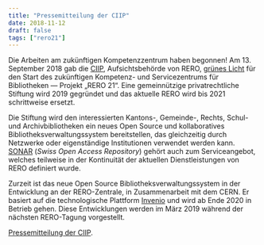 ```yaml
---
title: "Pressemitteilung der CIIP"
date: 2018-11-12
draft: false
tags: ["rero21"]
---
```


Die Arbeiten am zukünftigen Kompetenzzentrum haben begonnen! Am 13. September 2018 gab die [CIIP](http://www.ciip.ch/ "CIIP Webseite"), Aufsichtsbehörde von RERO, [grünes Licht](https://www2000.rero.ch/pdfview.php?section=communique&filename=ciip_pressemitteilung.pdf "Pressemitteilung der CIIP (PDF)") für den Start des zukünftigen Kompetenz- und Servicezentrums für Bibliotheken — Projekt „RERO 21“. Eine gemeinnützige privatrechtliche Stiftung wird 2019 gegründet und das aktuelle RERO wird bis 2021 schrittweise ersetzt.

<!--more-->

Die Stiftung wird den interessierten Kantons-, Gemeinde-, Rechts, Schul- und Archivbibliotheken ein neues Open Source und kollaboratives Bibliotheksverwaltungssystem bereitstellen, das gleichzeitig durch Netzwerke oder eigenständige Institutionen verwendet werden kann. [SONAR](https://sonar.ch) (*Swiss Open Access Repository*) gehört auch zum Serviceangebot, welches teilweise in der Kontinuität der aktuellen Dienstleistungen von RERO definiert wurde.

Zurzeit ist das neue Open Source Bibliotheksverwaltungssystem in der Entwicklung an der RERO-Zentrale, in Zusammenarbeit mit dem CERN. Er basiert auf die technologische Plattform [Invenio](https://inveniosoftware.org "Invenio Webseite") und wird ab Ende 2020 in Betrieb gehen. Diese Entwicklungen werden im März 2019 während der nächsten RERO-Tagung vorgestellt.

[Pressemitteilung der CIIP](https://www2000.rero.ch/pdfview.php?section=communique&filename=ciip_communique.pdf).
